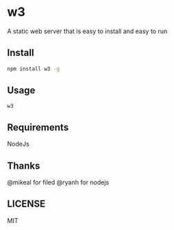 # w3

A static web server that is easy to install and easy to run

## Install

``` sh
npm install w3 -g
``` 

## Usage

```
w3
```

## Requirements

NodeJs

## Thanks

@mikeal for filed 
@ryanh for nodejs

## LICENSE

MIT
